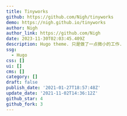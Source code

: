 ```yaml
---
title: Tinyworks
github: https://github.com/Nigh/tinyworks
demo: https://nigh.github.io/tinyworks
author: Nigh
author_link: https://github.com/Nigh
date: 2023-11-30T02:03:45.409Z
description: Hugo theme. 只是做了一点微小的工作.
ssg:
  - Hugo
css: []
ui: []
cms: []
category: []
draft: false
publish_date: '2021-01-27T18:57:48Z'
update_date: '2021-11-02T14:36:12Z'
github_star: 4
github_fork: 3
---
```

